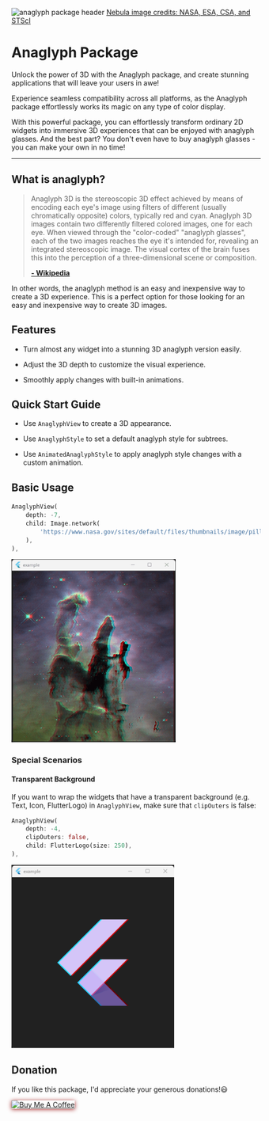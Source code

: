![anaglyph package header](https://user-images.githubusercontent.com/61120718/212234454-8b3105ba-66bc-4bc3-a539-1907417a1cf4.png)
[Nebula image credits: NASA, ESA, CSA, and STScI](https://www.nasa.gov/image-feature/goddard/2022/nasa-s-webb-reveals-cosmic-cliffs-glittering-landscape-of-star-birth)

# Anaglyph Package

Unlock the power of 3D with the Anaglyph package, and create stunning applications that will leave your users in awe!

Experience seamless compatibility across all platforms, as the Anaglyph package effortlessly works its magic on any type of color display.

With this powerful package, you can effortlessly transform ordinary 2D widgets into immersive 3D experiences that can be enjoyed with anaglyph glasses. And the best part? You don't even have to buy anaglyph glasses - you can make your own in no time!

-------

## What is anaglyph?

> Anaglyph 3D is the stereoscopic 3D effect achieved by means of encoding each eye's image using filters of different (usually chromatically opposite) colors, typically red and cyan. Anaglyph 3D images contain two differently filtered colored images, one for each eye. When viewed through the "color-coded" "anaglyph glasses", each of the two images reaches the eye it's intended for, revealing an integrated stereoscopic image. The visual cortex of the brain fuses this into the perception of a three-dimensional scene or composition.
> 
> [**\- Wikipedia**](https://en.wikipedia.org/wiki/Anaglyph_3D)

In other words, the anaglyph method is an easy and inexpensive way to create a 3D experience. This is a perfect option for those looking for an easy and inexpensive way to create 3D images.


## Features

- Turn almost any widget into a stunning 3D anaglyph version easily.   

- Adjust the 3D depth to customize the visual experience.

- Smoothly apply changes with built-in animations.

## Quick Start Guide

- Use `AnaglyphView` to create a 3D appearance.  

- Use `AnaglyphStyle` to set a default anaglyph style for subtrees.  

- Use `AnimatedAnaglyphStyle` to apply anaglyph style changes with a custom animation.  

## Basic Usage

```dart
AnaglyphView(
    depth: -7,
    child: Image.network(
        'https://www.nasa.gov/sites/default/files/thumbnails/image/pillars_of_creation.jpg',
    ),
),
```

<img src="https://raw.githubusercontent.com/amir-msh/anaglyph/main/screenshots/nebula-readme-example-min.png" alt="Flutter logo output" height="370" width="auto">

### Special Scenarios

#### Transparent Background

If you want to wrap the widgets that have a transparent background (e.g. Text, Icon, FlutterLogo) in `AnaglyphView`, make sure that `clipOuters` is false:

```dart
AnaglyphView(
    depth: -4,
    clipOuters: false,
    child: FlutterLogo(size: 250),
),
```

<img src="https://raw.githubusercontent.com/amir-msh/anaglyph/main/screenshots/flutter-logo-readme-example-min.png" alt="Flutter logo output" height="370" width="auto">

## Donation

If you like this package, I'd appreciate your generous donations!😃  

<a href="https://www.buymeacoffee.com/amirmsh" target="_blank"><img src="https://cdn.buymeacoffee.com/buttons/default-orange.png" alt="Buy Me A Coffee" style="box-shadow: 0px 1px 9px brown;" height="auto" width="210"></a>
